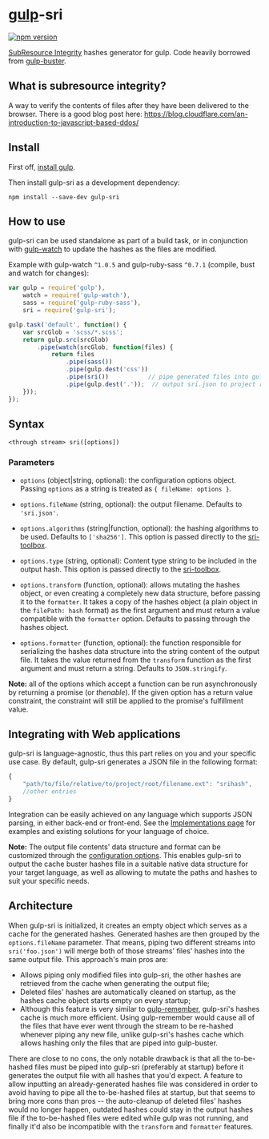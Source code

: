 # [gulp](https://github.com/gulpjs/gulp/)-sri
[![npm version](http://img.shields.io/npm/v/gulp-sri.svg)](https://npmjs.org/package/gulp-sri)

[SubResource Integrity](http://www.w3.org/TR/SRI/) hashes generator for gulp. Code heavily borrowed from [gulp-buster](https://github.com/UltCombo/gulp-buster).

## What is subresource integrity?

A way to verify the contents of files after they have been delivered to the browser. There is a good blog post here: https://blog.cloudflare.com/an-introduction-to-javascript-based-ddos/


## Install

First off, [install gulp](https://github.com/gulpjs/gulp/blob/master/docs/getting-started.md).

Then install gulp-sri as a development dependency:

```
npm install --save-dev gulp-sri
```

## How to use

gulp-sri can be used standalone as part of a build task, or in conjunction with [gulp-watch](https://npmjs.org/package/gulp-watch) to update the hashes as the files are modified.

Example with gulp-watch `^1.0.5` and gulp-ruby-sass `^0.7.1` (compile, bust and watch for changes):

```js
var gulp = require('gulp'),
	watch = require('gulp-watch'),
	sass = require('gulp-ruby-sass'),
	sri = require('gulp-sri');

gulp.task('default', function() {
	var srcGlob = 'scss/*.scss';
	return gulp.src(srcGlob)
		.pipe(watch(srcGlob, function(files) {
			return files
				.pipe(sass())
				.pipe(gulp.dest('css'))
				.pipe(sri())           // pipe generated files into gulp-sri
				.pipe(gulp.dest('.'));  // output sri.json to project root
	}));
});
```

## Syntax

```none
<through stream> sri([options])
```

### Parameters

- `options` (object|string, optional): the configuration options object. Passing `options` as a string is treated as `{ fileName: options }`.

- `options.fileName` (string, optional): the output filename. Defaults to `'sri.json'`.

- `options.algorithms` (string|function, optional): the hashing algorithms to be used. Defaults to `['sha256']`. This option is passed directly to the [sri-toolbox](https://github.com/neftaly/npm-sri-toolbox).

- `options.type` (string, optional): Content type string to be included in the output hash. This option is passed directly to the [sri-toolbox](https://github.com/neftaly/npm-sri-toolbox).

- `options.transform` (function, optional): allows mutating the hashes object, or even creating a completely new data structure, before passing it to the `formatter`. It takes a copy of the hashes object (a plain object in the `filePath: hash` format) as the first argument and must return a value compatible with the `formatter` option. Defaults to passing through the hashes object.

- `options.formatter` (function, optional): the function responsible for serializing the hashes data structure into the string content of the output file. It takes the value returned from the `transform` function as the first argument and must return a string. Defaults to `JSON.stringify`.

**Note:** all of the options which accept a function can be run asynchronously by returning a promise (or *thenable*). If the given option has a return value constraint, the constraint will still be applied to the promise's fulfillment value.

## Integrating with Web applications

gulp-sri is language-agnostic, thus this part relies on you and your specific use case. By default, gulp-sri generates a JSON file in the following format:

```js
{
	"path/to/file/relative/to/project/root/filename.ext": "srihash",
	//other entries
}
```

Integration can be easily achieved on any language which supports JSON parsing, in either back-end or front-end. See the [Implementations page](https://github.com/UltCombo/gulp-buster/blob/master/IMPLEMENTATIONS.md) for examples and existing solutions for your language of choice.

**Note:** The output file contents' data structure and format can be customized through the [configuration options](#parameters). This enables gulp-sri to output the cache buster hashes file in a suitable native data structure for your target language, as well as allowing to mutate the paths and hashes to suit your specific needs.

## Architecture

When gulp-sri is initialized, it creates an empty object which serves as a cache for the generated hashes. Generated hashes are then grouped by the `options.fileName` parameter. That means, piping two different streams into `sri('foo.json')` will merge both of those streams' files' hashes into the same output file. This approach's main pros are:

- Allows piping only modified files into gulp-sri, the other hashes are retrieved from the cache when generating the output file;
- Deleted files' hashes are automatically cleaned on startup, as the hashes cache object starts empty on every startup;
- Although this feature is very similar to [gulp-remember](https://github.com/ahaurw01/gulp-remember), gulp-sri's hashes cache is much more efficient. Using gulp-remember would cause all of the files that have ever went through the stream to be re-hashed whenever piping any new file, unlike gulp-sri's hashes cache which allows hashing only the files that are piped into gulp-buster.

There are close to no cons, the only notable drawback is that all the to-be-hashed files must be piped into gulp-sri (preferably at startup) before it generates the output file with all hashes that you'd expect. A feature to allow inputting an already-generated hashes file was considered in order to avoid having to pipe all the to-be-hashed files at startup, but that seems to bring more cons than pros -- the auto-cleanup of deleted files' hashes would no longer happen, outdated hashes could stay in the output hashes file if the to-be-hashed files were edited while gulp was not running, and finally it'd also be incompatible with the `transform` and `formatter` features.
